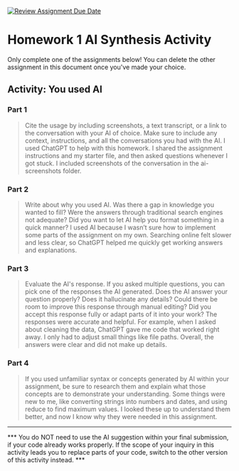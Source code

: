 [![Review Assignment Due Date](https://classroom.github.com/assets/deadline-readme-button-22041afd0340ce965d47ae6ef1cefeee28c7c493a6346c4f15d667ab976d596c.svg)](https://classroom.github.com/a/PA8fMuFu)
# Homework 1 AI Synthesis Activity

Only complete one of the assignments below! You can delete the other assignment in this document once you've made your choice.

## Activity: You used AI 
### Part 1
> Cite the usage by including screenshots, a text transcript, or a link to the conversation with your AI of choice. Make sure to include any context, instructions, and all the conversations you had with the AI.
I used ChatGPT to help with this homework. I shared the assignment instructions and my starter file, and then asked questions whenever I got stuck. I included screenshots of the conversation in the ai-screenshots folder.
### Part 2
> Write about why you used AI. Was there a gap in knowledge you wanted to fill? Were the answers through traditional search engines not adequate? Did you want to let AI help you format something in a quick manner?
I used AI because I wasn’t sure how to implement some parts of the assignment on my own. Searching online felt slower and less clear, so ChatGPT helped me quickly get working answers and explanations.
### Part 3
> Evaluate the AI's response. If you asked multiple questions, you can pick one of the responses the AI generated. Does the AI answer your question properly? Does it hallucinate any details? Could there be room to improve this response through manual editing? Did you accept this response fully or adapt parts of it into your work?
The responses were accurate and helpful. For example, when I asked about cleaning the data, ChatGPT gave me code that worked right away. I only had to adjust small things like file paths. Overall, the answers were clear and did not make up details.
### Part 4
> If you used unfamiliar syntax or concepts generated by AI within your assignment, be sure to research them and explain what those concepts are to demonstrate your understanding.
Some things were new to me, like converting strings into numbers and dates, and using reduce to find maximum values. I looked these up to understand them better, and now I know why they were needed in this assignment.
------------------------------------------------------------------------------------------------
*** You do NOT need to use the AI suggestion within your final submission, if your code already works properly. If the scope of your inquiry in this activity leads you to replace parts of your code, switch to the other version of this activity instead. ***